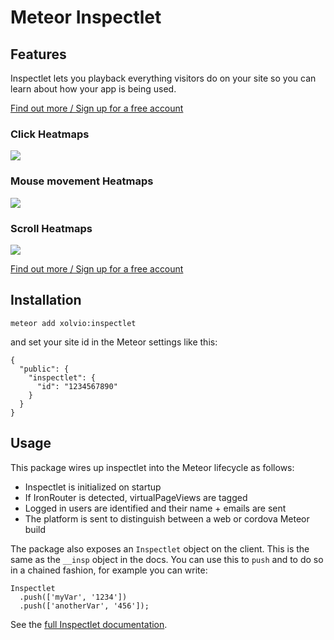 Meteor Inspectlet
=================

## Features

Inspectlet lets you playback everything visitors do on your site so you can learn about how your
app is being used.

[Find out more / Sign up for a free account](http://www.inspectlet.com/?u=xolvio)

### Click Heatmaps
![](https://raw.githubusercontent.com/xolvio/meteor-inspectlet/master/images/click-heatmap.png)

### Mouse movement Heatmaps
![](https://raw.githubusercontent.com/xolvio/meteor-inspectlet/master/images/eyetracking-heatmap.png)

### Scroll Heatmaps
![](https://raw.githubusercontent.com/xolvio/meteor-inspectlet/master/images/scroll-heatmap.png)

[Find out more / Sign up for a free account](http://www.inspectlet.com/?u=xolvio)

## Installation

`meteor add xolvio:inspectlet`

and set your site id in the Meteor settings like this:

```
{
  "public": {
    "inspectlet": {
      "id": "1234567890"
    }
  }
}
```

## Usage

This package wires up inspectlet into the Meteor lifecycle as follows:

* Inspectlet is initialized on startup
* If IronRouter is detected, virtualPageViews are tagged
* Logged in users are identified and their name + emails are sent
* The platform is sent to distinguish between a web or cordova Meteor build

The package also exposes an `Inspectlet` object on the client. This is the same as the `__insp`
object in the docs. You can use this to `push` and to do so in a chained fashion, for example you
can write:

```
Inspectlet
  .push(['myVar', '1234'])
  .push(['anotherVar', '456']);
```

See the [full Inspectlet documentation](https://www.inspectlet.com/docs).

